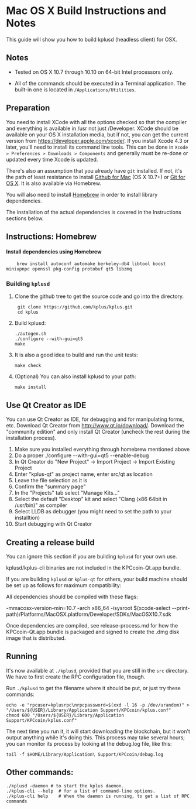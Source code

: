 Mac OS X Build Instructions and Notes
====================================
This guide will show you how to build kplusd (headless client) for OSX.

Notes
-----

* Tested on OS X 10.7 through 10.10 on 64-bit Intel processors only.

* All of the commands should be executed in a Terminal application. The
built-in one is located in `/Applications/Utilities`.

Preparation
-----------

You need to install XCode with all the options checked so that the compiler
and everything is available in /usr not just /Developer. XCode should be
available on your OS X installation media, but if not, you can get the
current version from https://developer.apple.com/xcode/. If you install
Xcode 4.3 or later, you'll need to install its command line tools. This can
be done in `Xcode > Preferences > Downloads > Components` and generally must
be re-done or updated every time Xcode is updated.

There's also an assumption that you already have `git` installed. If
not, it's the path of least resistance to install [Github for Mac](https://mac.github.com/)
(OS X 10.7+) or
[Git for OS X](https://code.google.com/p/git-osx-installer/). It is also
available via Homebrew.

You will also need to install [Homebrew](http://brew.sh) in order to install library
dependencies.

The installation of the actual dependencies is covered in the Instructions
sections below.

Instructions: Homebrew
----------------------

#### Install dependencies using Homebrew

        brew install autoconf automake berkeley-db4 libtool boost miniupnpc openssl pkg-config protobuf qt5 libzmq

### Building `kplusd`

1. Clone the github tree to get the source code and go into the directory.

        git clone https://github.com/kplus/kplus.git
        cd kplus

2.  Build kplusd:

        ./autogen.sh
        ./configure --with-gui=qt5
        make

3.  It is also a good idea to build and run the unit tests:

        make check

4.  (Optional) You can also install kplusd to your path:

        make install

Use Qt Creator as IDE
------------------------
You can use Qt Creator as IDE, for debugging and for manipulating forms, etc.
Download Qt Creator from http://www.qt.io/download/. Download the "community edition" and only install Qt Creator (uncheck the rest during the installation process).

1. Make sure you installed everything through homebrew mentioned above
2. Do a proper ./configure --with-gui=qt5 --enable-debug
3. In Qt Creator do "New Project" -> Import Project -> Import Existing Project
4. Enter "kplus-qt" as project name, enter src/qt as location
5. Leave the file selection as it is
6. Confirm the "summary page"
7. In the "Projects" tab select "Manage Kits..."
8. Select the default "Desktop" kit and select "Clang (x86 64bit in /usr/bin)" as compiler
9. Select LLDB as debugger (you might need to set the path to your installtion)
10. Start debugging with Qt Creator

Creating a release build
------------------------
You can ignore this section if you are building `kplusd` for your own use.

kplusd/kplus-cli binaries are not included in the KPCcoin-Qt.app bundle.

If you are building `kplusd` or `kplus-qt` for others, your build machine should be set up
as follows for maximum compatibility:

All dependencies should be compiled with these flags:

 -mmacosx-version-min=10.7
 -arch x86_64
 -isysroot $(xcode-select --print-path)/Platforms/MacOSX.platform/Developer/SDKs/MacOSX10.7.sdk

Once dependencies are compiled, see release-process.md for how the KPCcoin-Qt.app
bundle is packaged and signed to create the .dmg disk image that is distributed.

Running
-------

It's now available at `./kplusd`, provided that you are still in the `src`
directory. We have to first create the RPC configuration file, though.

Run `./kplusd` to get the filename where it should be put, or just try these
commands:

    echo -e "rpcuser=kplusrpc\nrpcpassword=$(xxd -l 16 -p /dev/urandom)" > "/Users/${USER}/Library/Application Support/KPCcoin/kplus.conf"
    chmod 600 "/Users/${USER}/Library/Application Support/KPCcoin/kplus.conf"

The next time you run it, it will start downloading the blockchain, but it won't
output anything while it's doing this. This process may take several hours;
you can monitor its process by looking at the debug.log file, like this:

    tail -f $HOME/Library/Application\ Support/KPCcoin/debug.log

Other commands:
-------

    ./kplusd -daemon # to start the kplus daemon.
    ./kplus-cli --help  # for a list of command-line options.
    ./kplus-cli help    # When the daemon is running, to get a list of RPC commands
